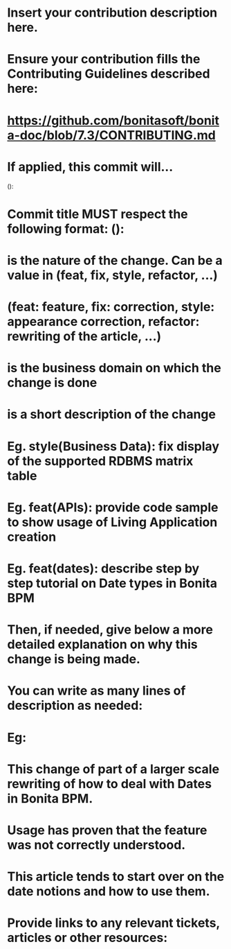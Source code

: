 # Insert your contribution description here.
# Ensure your contribution fills the Contributing Guidelines described here:
#        https://github.com/bonitasoft/bonita-doc/blob/7.3/CONTRIBUTING.md
# If applied, this commit will...
(): 

# Commit title MUST respect the following format: <type>(<scope>): <subject>
# 
# <Type> is the nature of the change. Can be a value in (feat, fix, style, refactor, ...)
#          (feat: feature, fix: correction, style: appearance correction, refactor: rewriting of the article, ...)
# <scope> is the business domain on which the change is done
# <subject> is a short description of the change
# 
# 
# Eg. style(Business Data): fix display of the supported RDBMS matrix table
# Eg. feat(APIs): provide code sample to show usage of Living Application creation
# Eg. feat(dates): describe step by step tutorial on Date types in Bonita BPM


# Then, if needed, give below a more detailed explanation on why this change is being made.
# You can write as many lines of description as needed:
# Eg:
#    This change of part of a larger scale rewriting of how to deal with Dates in Bonita BPM.
#    Usage has proven that the feature was not correctly understood.
#    This article tends to start over on the date notions and how to use them.

# Provide links to any relevant tickets, articles or other resources:

